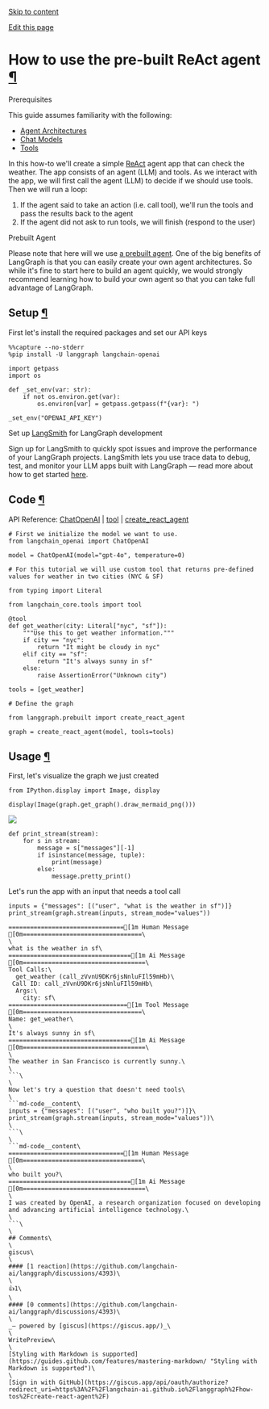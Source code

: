 [Skip to content](https://langchain-ai.github.io/langgraph/how-tos/create-react-agent/#how-to-use-the-pre-built-react-agent)

[Edit this page](https://github.com/langchain-ai/langgraph/edit/main/docs/docs/how-tos/create-react-agent.ipynb "Edit this page")

# How to use the pre-built ReAct agent [¶](https://langchain-ai.github.io/langgraph/how-tos/create-react-agent/\#how-to-use-the-pre-built-react-agent "Permanent link")

Prerequisites

This guide assumes familiarity with the following:


- [Agent Architectures](https://langchain-ai.github.io/langgraph/concepts/agentic_concepts/)
- [Chat Models](https://python.langchain.com/docs/concepts/chat_models/)
- [Tools](https://python.langchain.com/docs/concepts/tools/)

In this how-to we'll create a simple [ReAct](https://arxiv.org/abs/2210.03629) agent app that can check the weather. The app consists of an agent (LLM) and tools. As we interact with the app, we will first call the agent (LLM) to decide if we should use tools. Then we will run a loop:

1. If the agent said to take an action (i.e. call tool), we'll run the tools and pass the results back to the agent
2. If the agent did not ask to run tools, we will finish (respond to the user)

Prebuilt Agent

Please note that here will we use [a prebuilt agent](https://langchain-ai.github.io/langgraph/reference/prebuilt/#langgraph.prebuilt.chat_agent_executor.create_react_agent). One of the big benefits of LangGraph is that you can easily create your own agent architectures. So while it's fine to start here to build an agent quickly, we would strongly recommend learning how to build your own agent so that you can take full advantage of LangGraph.


## Setup [¶](https://langchain-ai.github.io/langgraph/how-tos/create-react-agent/\#setup "Permanent link")

First let's install the required packages and set our API keys

```md-code__content
%%capture --no-stderr
%pip install -U langgraph langchain-openai

```

```md-code__content
import getpass
import os

def _set_env(var: str):
    if not os.environ.get(var):
        os.environ[var] = getpass.getpass(f"{var}: ")

_set_env("OPENAI_API_KEY")

```

Set up [LangSmith](https://smith.langchain.com/) for LangGraph development

Sign up for LangSmith to quickly spot issues and improve the performance of your LangGraph projects. LangSmith lets you use trace data to debug, test, and monitor your LLM apps built with LangGraph — read more about how to get started [here](https://docs.smith.langchain.com/).


## Code [¶](https://langchain-ai.github.io/langgraph/how-tos/create-react-agent/\#code "Permanent link")

API Reference: [ChatOpenAI](https://python.langchain.com/api_reference/openai/chat_models/langchain_openai.chat_models.base.ChatOpenAI.html) \| [tool](https://python.langchain.com/api_reference/core/tools/langchain_core.tools.convert.tool.html) \| [create\_react\_agent](https://langchain-ai.github.io/langgraph/reference/prebuilt/#langgraph.prebuilt.chat_agent_executor.create_react_agent)

```md-code__content
# First we initialize the model we want to use.
from langchain_openai import ChatOpenAI

model = ChatOpenAI(model="gpt-4o", temperature=0)

# For this tutorial we will use custom tool that returns pre-defined values for weather in two cities (NYC & SF)

from typing import Literal

from langchain_core.tools import tool

@tool
def get_weather(city: Literal["nyc", "sf"]):
    """Use this to get weather information."""
    if city == "nyc":
        return "It might be cloudy in nyc"
    elif city == "sf":
        return "It's always sunny in sf"
    else:
        raise AssertionError("Unknown city")

tools = [get_weather]

# Define the graph

from langgraph.prebuilt import create_react_agent

graph = create_react_agent(model, tools=tools)

```

## Usage [¶](https://langchain-ai.github.io/langgraph/how-tos/create-react-agent/\#usage "Permanent link")

First, let's visualize the graph we just created

```md-code__content
from IPython.display import Image, display

display(Image(graph.get_graph().draw_mermaid_png()))

```

![](<Base64-Image-Removed>)

```md-code__content
def print_stream(stream):
    for s in stream:
        message = s["messages"][-1]
        if isinstance(message, tuple):
            print(message)
        else:
            message.pretty_print()

```

Let's run the app with an input that needs a tool call

```md-code__content
inputs = {"messages": [("user", "what is the weather in sf")]}
print_stream(graph.stream(inputs, stream_mode="values"))

```

```md-code__content
================================[1m Human Message [0m=================================\
\
what is the weather in sf\
==================================[1m Ai Message [0m==================================\
Tool Calls:\
  get_weather (call_zVvnU9DKr6jsNnluFIl59mHb)\
 Call ID: call_zVvnU9DKr6jsNnluFIl59mHb\
  Args:\
    city: sf\
=================================[1m Tool Message [0m=================================\
Name: get_weather\
\
It's always sunny in sf\
==================================[1m Ai Message [0m==================================\
\
The weather in San Francisco is currently sunny.\
\
```\
\
Now let's try a question that doesn't need tools\
\
```md-code__content\
inputs = {"messages": [("user", "who built you?")]}\
print_stream(graph.stream(inputs, stream_mode="values"))\
\
```\
\
```md-code__content\
================================[1m Human Message [0m=================================\
\
who built you?\
==================================[1m Ai Message [0m==================================\
\
I was created by OpenAI, a research organization focused on developing and advancing artificial intelligence technology.\
\
```\
\
## Comments\
\
giscus\
\
#### [1 reaction](https://github.com/langchain-ai/langgraph/discussions/4393)\
\
👍1\
\
#### [0 comments](https://github.com/langchain-ai/langgraph/discussions/4393)\
\
_– powered by [giscus](https://giscus.app/)_\
\
WritePreview\
\
[Styling with Markdown is supported](https://guides.github.com/features/mastering-markdown/ "Styling with Markdown is supported")\
\
[Sign in with GitHub](https://giscus.app/api/oauth/authorize?redirect_uri=https%3A%2F%2Flangchain-ai.github.io%2Flanggraph%2Fhow-tos%2Fcreate-react-agent%2F)